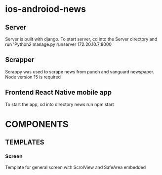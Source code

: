 # ios-androiod-news
## Server
Server is built with django. To start server, cd into the Server directory and  run 'Python2 manage.py runserver 172.20.10.7:8000

## Scrapper
Scrappy was used to scrape news from punch and vanguard newspaper. Node version 15 is required

## Frontend React Native mobile app
To start the app, cd into directory news run npm start
# COMPONENTS
## TEMPLATES
### Screen
Template for general screen with ScrolView and SafeArea embedded
